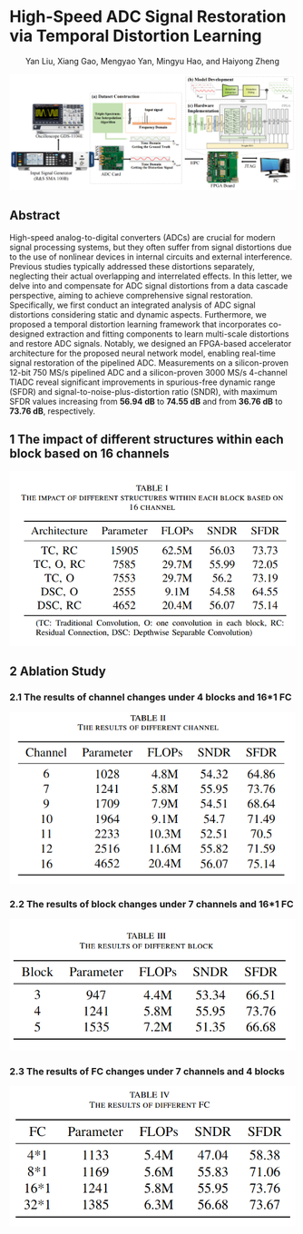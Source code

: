 # High-Speed ADC Signal Restoration via Temporal Distortion Learning

<center>Yan Liu, Xiang Gao, Mengyao Yan, Mingyu Hao, and Haiyong Zheng</center>
  
![](https://github.com/OUCIClab/ADC-Res/blob/main/tcn.png "The overall framework of temporal distortion learning for high-speed ADC signal restoration.")
## Abstract
High-speed analog-to-digital converters (ADCs) are
crucial for modern signal processing systems, but they often
suffer from signal distortions due to the use of nonlinear devices
in internal circuits and external interference. Previous studies
typically addressed these distortions separately, neglecting their
actual overlapping and interrelated effects. In this letter, we
delve into and compensate for ADC signal distortions from a
data cascade perspective, aiming to achieve comprehensive signal
restoration. Specifically, we first conduct an integrated analysis
of ADC signal distortions considering static and dynamic aspects.
Furthermore, we proposed a temporal distortion learning framework that incorporates co-designed extraction and fitting components to learn multi-scale distortions and restore ADC signals.
Notably, we designed an FPGA-based accelerator architecture for
the proposed neural network model, enabling real-time signal
restoration of the pipelined ADC. Measurements on a silicon-proven 12-bit 750 MS/s pipelined ADC and a silicon-proven
3000 MS/s 4-channel TIADC reveal significant improvements in
spurious-free dynamic range (SFDR) and signal-to-noise-plus-distortion ratio (SNDR), with maximum SFDR values increasing
from **56.94 dB** to **74.55 dB** and from **36.76 dB** to **73.76 dB**,
respectively.

## 1 The impact of different structures within each block based on 16 channels
![](https://github.com/OUCIClab/ADC-Res/blob/main/table1.png)


## 2 Ablation Study
### 2.1 The results of channel changes under 4 blocks and 16*1 FC

![](https://github.com/OUCIClab/ADC-Res/blob/main/table2.png)


### 2.2 The results of block changes under 7 channels and 16*1 FC

![](https://github.com/OUCIClab/ADC-Res/blob/main/table3.png)

### 2.3 The results of FC changes under 7 channels and 4 blocks

![](https://github.com/OUCIClab/ADC-Res/blob/main/table4.png)
